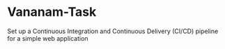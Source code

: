 # Vananam-Task
Set up a Continuous Integration and Continuous Delivery (CI/CD) pipeline for a simple web application
